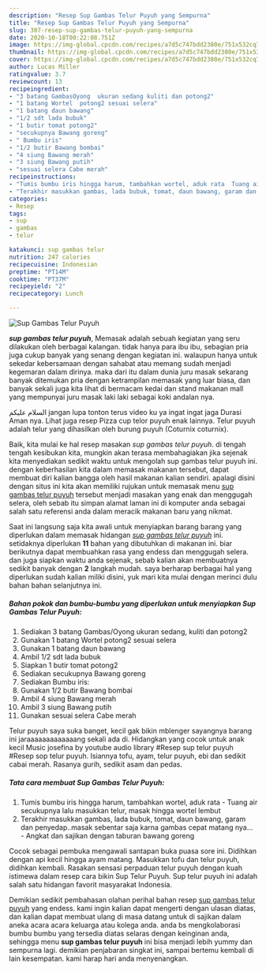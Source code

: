 ```yaml
---
description: "Resep Sup Gambas Telur Puyuh yang Sempurna"
title: "Resep Sup Gambas Telur Puyuh yang Sempurna"
slug: 307-resep-sup-gambas-telur-puyuh-yang-sempurna
date: 2020-10-18T00:22:08.751Z
image: https://img-global.cpcdn.com/recipes/a7d5c747bdd2380e/751x532cq70/sup-gambas-telur-puyuh-foto-resep-utama.jpg
thumbnail: https://img-global.cpcdn.com/recipes/a7d5c747bdd2380e/751x532cq70/sup-gambas-telur-puyuh-foto-resep-utama.jpg
cover: https://img-global.cpcdn.com/recipes/a7d5c747bdd2380e/751x532cq70/sup-gambas-telur-puyuh-foto-resep-utama.jpg
author: Lucas Miller
ratingvalue: 3.7
reviewcount: 13
recipeingredient:
- "3 batang GambasOyong  ukuran sedang kuliti dan potong2"
- "1 batang Wortel  potong2 sesuai selera"
- "1 batang daun bawang"
- "1/2 sdt lada bubuk"
- "1 butir tomat potong2"
- "secukupnya Bawang goreng"
- " Bumbu iris"
- "1/2 butir Bawang bombai"
- "4 siung Bawang merah"
- "3 siung Bawang putih"
- "sesuai selera Cabe merah"
recipeinstructions:
- "Tumis bumbu iris hingga harum, tambahkan wortel, aduk rata  Tuang air secukupnya lalu masukkan telur, masak hingga wortel lembut"
- "Terakhir masukkan gambas, lada bubuk, tomat, daun bawang, garam dan penyedap..masak sebentar saja karna gambas cepat matang nya... Angkat dan sajikan dengan taburan bawang goreng"
categories:
- Resep
tags:
- sup
- gambas
- telur

katakunci: sup gambas telur 
nutrition: 247 calories
recipecuisine: Indonesian
preptime: "PT14M"
cooktime: "PT37M"
recipeyield: "2"
recipecategory: Lunch

---
```



![Sup Gambas Telur Puyuh](https://img-global.cpcdn.com/recipes/a7d5c747bdd2380e/751x532cq70/sup-gambas-telur-puyuh-foto-resep-utama.jpg)

<b><i>sup gambas telur puyuh</i></b>, Memasak adalah sebuah kegiatan yang seru dilakukan oleh berbagai kalangan. tidak hanya para ibu ibu, sebagian pria juga cukup banyak yang senang dengan kegiatan ini. walaupun hanya untuk sekedar kebersamaan dengan sahabat atau memang sudah menjadi kegemaran dalam dirinya. maka dari itu dalam dunia juru masak sekarang banyak ditemukan pria dengan ketrampilan memasak yang luar biasa, dan banyak sekali juga kita lihat di bermacam kedai dan stand makanan mall yang mempunyai juru masak laki laki sebagai koki andalan nya.

السلام عليكم jangan lupa tonton terus video ku ya ingat ingat jaga Durasi Aman nya. Lihat juga resep Pizza cup telor puyuh enak lainnya. Telur puyuh adalah telur yang dihasilkan oleh burung puyuh (Coturnix coturnix).

Baik, kita mulai ke hal resep masakan <i>sup gambas telur puyuh</i>. di tengah tengah kesibukan kita, mungkin akan terasa membahagiakan jika sejenak kita menyediakan sedikit waktu untuk mengolah sup gambas telur puyuh ini. dengan keberhasilan kita dalam memasak makanan tersebut, dapat membuat diri kalian bangga oleh hasil makanan kalian sendiri. apalagi disini dengan situs ini kita akan memiliki rujukan untuk memasak menu <u>sup gambas telur puyuh</u> tersebut menjadi masakan yang enak dan menggugah selera, oleh sebab itu simpan alamat laman ini di komputer anda sebagai salah satu referensi anda dalam meracik makanan baru yang nikmat.


Saat ini langsung saja kita awali untuk menyiapkan barang barang yang diperlukan dalam memasak hidangan <u><i>sup gambas telur puyuh</i></u> ini. setidaknya diperlukan <b>11</b> bahan yang dibutuhkan di makanan ini. biar berikutnya dapat membuahkan rasa yang endess dan menggugah selera. dan juga siapkan waktu anda sejenak, sebab kalian akan membuatnya sedikit banyak dengan <b>2</b> langkah mudah. saya berharap berbagai hal yang diperlukan sudah kalian miliki disini, yuk mari kita mulai dengan merinci dulu bahan bahan selanjutnya ini.

<!--inarticleads1-->

##### Bahan pokok dan bumbu-bumbu yang diperlukan untuk menyiapkan Sup Gambas Telur Puyuh:

1. Sediakan 3 batang Gambas/Oyong  ukuran sedang, kuliti dan potong2
1. Gunakan 1 batang Wortel  potong2 sesuai selera
1. Gunakan 1 batang daun bawang
1. Ambil 1/2 sdt lada bubuk
1. Siapkan 1 butir tomat potong2
1. Sediakan secukupnya Bawang goreng
1. Sediakan  Bumbu iris:
1. Gunakan 1/2 butir Bawang bombai
1. Ambil 4 siung Bawang merah
1. Ambil 3 siung Bawang putih
1. Gunakan sesuai selera Cabe merah


Telur puyuh saya suka banget, kecil gak bikin mblenger sayangnya barang ini jaraaaaaaaaaaaaang sekali ada di. Hidangkan yang cocok untuk anak kecil Music josefina by youtube audio library #Resep sup telur puyuh #Resep sop telur puyuh. Isiannya tofu, ayam, telur puyuh, ebi dan sedikit cabai merah. Rasanya gurih, sedikit asam dan pedas. 

<!--inarticleads2-->

##### Tata cara membuat Sup Gambas Telur Puyuh:

1. Tumis bumbu iris hingga harum, tambahkan wortel, aduk rata  - Tuang air secukupnya lalu masukkan telur, masak hingga wortel lembut
1. Terakhir masukkan gambas, lada bubuk, tomat, daun bawang, garam dan penyedap..masak sebentar saja karna gambas cepat matang nya... - Angkat dan sajikan dengan taburan bawang goreng


Cocok sebagai pembuka mengawali santapan buka puasa sore ini. Didihkan dengan api kecil hingga ayam matang. Masukkan tofu dan telur puyuh, didihkan kembali. Rasakan sensasi perpaduan telur puyuh dengan kuah istimewa dalam resep cara bikin Sup Telur Puyuh. Sup telur puyuh ini adalah salah satu hidangan favorit masyarakat Indonesia. 

Demikian sedikit pembahasan olahan perihal bahan resep <u>sup gambas telur puyuh</u> yang endess. kami ingin kalian dapat mengerti dengan ulasan diatas, dan kalian dapat membuat ulang di masa datang untuk di sajikan dalam aneka acara acara keluarga atau kolega anda. anda bs mengkolaborasi bumbu bumbu yang tersedia diatas selaras dengan keinginan anda, sehingga menu <b>sup gambas telur puyuh</b> ini bisa menjadi lebih yummy dan sempurna lagi. demikian penjabaran singkat ini, sampai bertemu kembali di lain kesempatan. kami harap hari anda menyenangkan.
